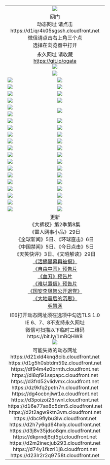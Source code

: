 ﻿<table>
  <tr></tr>
  <tr><td colspan=2 align=center><img src="https://cloud.githubusercontent.com/assets/11880933/13434984/f430fae2-e012-11e5-814f-c2df1e82b247.jpg" /></td></tr>
  <tr><td colspan=2 align=center>网门<br>动态网址 请点击
<br>https://d1iqr4k05sgssh.cloudfront.net
      <br>微信请点击右上角三个点<br>选择在浏览器中打开<br></td>
  </tr>
  <tr>
    <td colspan=2 align=center>永久网址 请收藏<br/><a href="https://git.io/ogate" target="_blank">https://git.io/ogate</a><br/><a href="https://d1iqr4k05sgssh.cloudfront.net/Up/0WMGDL2.png" target="_blank"><img src="https://d1iqr4k05sgssh.cloudfront.net/Up/0WMGD2.png"/></a></td>
  </tr>
  <tr>
    <td colspan=2 align=center><a href="https://d1iqr4k05sgssh.cloudfront.net/ogUP.aspx?name=0oGate.apk" target="_blank"><img src="https://d1iqr4k05sgssh.cloudfront.net/Up/0WMAZ.jpg" /></a></td>
  </tr>
  <tr>
    <td><a href="https://d1iqr4k05sgssh.cloudfront.net/ogNice.aspx" target="_blank"><img src="https://d1iqr4k05sgssh.cloudfront.net/Up/0WCYY.jpg" /></a></td>
    <td><a href="https://d1iqr4k05sgssh.cloudfront.net/onCO.aspx?ob=600%E4%BA%8B%E7%89%A9&op=%E5%A2%9E%E5%88%A0%E6%94%B9&args=WH1~%23%E7%B1%BB%E5%9E%8B6%E6%96%B0%E9%97%BB%7c%23%E7%B1%BB%E5%9E%8B6%E8%AF%84%E8%AE%BA&mode=" target="_blank"><img src="https://d1iqr4k05sgssh.cloudfront.net/Up/0WZTT.jpg" /></a></td> 
  </tr>
  <tr>
    <td><a href="https://d1iqr4k05sgssh.cloudfront.net/ogDY.aspx" target="_blank"><img src="https://d1iqr4k05sgssh.cloudfront.net/Up/0FK.jpg" /></a></td>
    <td><a href="https://d1iqr4k05sgssh.cloudfront.net/ogST.aspx" target="_blank"><img src="https://d1iqr4k05sgssh.cloudfront.net/Up/0ST.jpg" /></a></td> 
  </tr>
  <tr>
    <td><a href="https://d1iqr4k05sgssh.cloudfront.net/ogUP.aspx?name=11DKC.mp4&count=T:2,2:8,1:16&from=github" target="_blank"><img src="https://d1iqr4k05sgssh.cloudfront.net/Up/11DKC.jpg" /></a></td> 
    <td><div><a href="https://d1iqr4k05sgssh.cloudfront.net/ogUP.aspx?name=LRWS.mp4&count=7B:8,6B:44,5A:10,5B:35,4A:14,4B:19,3A:10,3B:26,2A:16,2B:21,1A:23,1B:29&current=7B:8" target="_blank"><img src="https://d1iqr4k05sgssh.cloudfront.net/Up/LRWS.jpg" /></a></td>
   </tr>
  <tr>
    <td><a href="https://d1iqr4k05sgssh.cloudfront.net/ogUP.aspx?name=LRSH.mp4&count=W:13,2:10" target="_blank"><img src="https://d1iqr4k05sgssh.cloudfront.net/Up/LRSH.jpg" /></a></td>
    <td><a href="https://d1iqr4k05sgssh.cloudfront.net/ogNiceVedio.aspx" target="_blank"><img src="https://d1iqr4k05sgssh.cloudfront.net/Up/TGKDY.jpg" /></a></td>
  </tr>
  <tr>
    <td><a href="https://d1iqr4k05sgssh.cloudfront.net/ogUP.aspx?name=JQR.mp4&count=2" target="_blank"><img src="https://d1iqr4k05sgssh.cloudfront.net/Up/JQR.jpg" /></a></td>   
    <td rowspan=2><a href="https://d1iqr4k05sgssh.cloudfront.net/ogUP.aspx?name=JP.mp4&count=9" target="_blank"><img src="https://d1iqr4k05sgssh.cloudfront.net/Up/JP.jpg" /></td>
  </tr>
  <tr>
    <td><a href="https://d1iqr4k05sgssh.cloudfront.net/ogUP.aspx?name=WH.mp4" target="_blank"><img src="https://d1iqr4k05sgssh.cloudfront.net/Up/WH.jpg" /></a></td>
  </tr>
  <tr>
    <td><a href="https://d1iqr4k05sgssh.cloudfront.net/ogUP.aspx?name=SSZJ.mp4&count=SP:6,480P:9" target="_blank"><img src="https://d1iqr4k05sgssh.cloudfront.net/Up/SSZJ.jpg" /></a></td>
    <td><a href="https://d1iqr4k05sgssh.cloudfront.net/ogUP.aspx?name=ZY.mp4&count=2015:16" target="_blank"><img src="https://d1iqr4k05sgssh.cloudfront.net/Up/ZY.jpg" /></a</td>
  </tr>
  <tr>
    <td><a href="https://d1iqr4k05sgssh.cloudfront.net/ogUP.aspx?name=XTFY.mp4&count=B:2,A:24" target="_blank"><img src="https://d1iqr4k05sgssh.cloudfront.net/Up/XTFY.jpg" /></a></td>
    <td><a href="https://d1iqr4k05sgssh.cloudfront.net/ogUP.aspx?name=1XQK.mp4&count=13" target="_blank"><img src="https://d1iqr4k05sgssh.cloudfront.net/Up/1XQK.jpg" /></a</td>
  </tr>
  <tr>
    <td><a href="https://d1iqr4k05sgssh.cloudfront.net/ogUP.aspx?name=1LYF.mp4&count=2" target="_blank"><img src="https://d1iqr4k05sgssh.cloudfront.net/Up/1LYF0.jpg" /></a></td>
    <td><a href="https://d1iqr4k05sgssh.cloudfront.net/ogUP.aspx?name=1ZGC.mp4&count=6" target="_blank"><img src="https://d1iqr4k05sgssh.cloudfront.net/Up/1ZGC0.jpg" /></a></td>
  </tr>
  <tr>
    <td><a href="https://d1iqr4k05sgssh.cloudfront.net/ogUP.aspx?name=1ZKM.mp4&count=3&current=3" target="_blank"><img src="https://d1iqr4k05sgssh.cloudfront.net/Up/1ZKM0.jpg" /></a></td>  
    <td><a href="https://d1iqr4k05sgssh.cloudfront.net/ogUP.aspx?name=1WWY.mp4&count=6&current=6" target="_blank"><img src="https://d1iqr4k05sgssh.cloudfront.net/Up/1WWY0.jpg" /></a></td>
  </tr>
  <tr>
    <td><a href="https://d1iqr4k05sgssh.cloudfront.net/ogUP.aspx?name=10JGY.mp4&count=3" target="_blank"><img src="https://d1iqr4k05sgssh.cloudfront.net/Up/10JGY0.jpg" /></a></td>
    <td><a href="https://d1iqr4k05sgssh.cloudfront.net/ogUP.aspx?name=10CYS.mp4&count=2" target="_blank"><img src="https://d1iqr4k05sgssh.cloudfront.net/Up/10CYS0.jpg" /></a></td>
  </tr>
  <tr>
    <td><a href="https://d1iqr4k05sgssh.cloudfront.net/ogUP.aspx?name=4SQQ.mp4&count=201603:5,201602:20,201601:21&current=201603:5" target="_blank"><img src="https://d1iqr4k05sgssh.cloudfront.net/Up/4SQQ0.jpg"/></a></td>
    <td><a href="https://d1iqr4k05sgssh.cloudfront.net/ogUP.aspx?name=4SHQ.mp4&count=201603:6,201602:27,201601:28&current=201603:6" target="_blank"><img src="https://d1iqr4k05sgssh.cloudfront.net/Up/4SHQ0.jpg"/></a></td>
  </tr>
  <tr>
    <td><a href="https://d1iqr4k05sgssh.cloudfront.net/ogUP.aspx?name=4SZG.mp4&count=201603:5,201602:21,201601:23&current=201603:5" target="_blank"><img src="https://d1iqr4k05sgssh.cloudfront.net/Up/4SZG0.jpg"/></a></td>
    <td><a href="https://d1iqr4k05sgssh.cloudfront.net/ogUP.aspx?name=4SDJ.mp4&count=201603A:5,201603B:4,201602A:24,201602B:7,201601A:48,201601B:6&current=201603A:5" target="_blank"><img src="https://d1iqr4k05sgssh.cloudfront.net/Up/4SDJ0.jpg"/></a></td>
  </tr>
  <tr>
    <td><a href="https://d1iqr4k05sgssh.cloudfront.net/ogUP.aspx?name=4CTX.mp4&count=201603:1,201602:3,201601:4&current=201603:1" target="_blank"><img src="https://d1iqr4k05sgssh.cloudfront.net/Up/4CTX0.jpg"/></a></td>
    <td><a href="https://d1iqr4k05sgssh.cloudfront.net/ogUP.aspx?name=4CWZ.mp4&count=201602:4,201601:4&current=201602:4" target="_blank"><img src="https://d1iqr4k05sgssh.cloudfront.net/Up/4CWZ0.jpg"/></a></td>
  </tr>
  <tr>
    <td><a href="https://d1iqr4k05sgssh.cloudfront.net/onUP.aspx?name=https://d2t6x1lwzcff38.cloudfront.net/" target="_blank"><img src="https://d1iqr4k05sgssh.cloudfront.net/Up/0DTW.jpg"/></a></td>
    <td><a href="https://d1iqr4k05sgssh.cloudfront.net/onUP.aspx?name=https://d240ns8up8earz.cloudfront.net/acenter/" target="_blank"><img src="https://d1iqr4k05sgssh.cloudfront.net/Up/0TDW.jpg" /></a></td>
  </tr>
  <tr>
    <td><a href="https://d1iqr4k05sgssh.cloudfront.net/onUP.aspx?name=https://d4508d6vomz2p.cloudfront.net/gb/nsc413.htm" target="_blank"><img src="https://d1iqr4k05sgssh.cloudfront.net/Up/0DJY.jpg" /></a></td>
    <td><a href="https://d1iqr4k05sgssh.cloudfront.net/onUP.aspx?name=https://d3bxwq7vzudb5l.cloudfront.net/xtr/gb/prog204.html" target="_blank"><img src="https://d1iqr4k05sgssh.cloudfront.net/Up/0XTR.jpg" /></a></td>
  </tr>
  <tr>
    <td><a href="https://d1iqr4k05sgssh.cloudfront.net/onUP.aspx?name=https://d3aj00iefsmfgc.cloudfront.net/" target="_blank"><img src="https://d1iqr4k05sgssh.cloudfront.net/Up/0MHW.jpg" /></a></td>
    <td><a href="https://d1iqr4k05sgssh.cloudfront.net/onUP.aspx?name=https://d1lcj91uv80klr.cloudfront.net/" target="_blank"><img src="https://d1iqr4k05sgssh.cloudfront.net/Up/0ZJW.jpg" /></a></td>
  </tr>
  <tr>
    <td><a href="https://d1iqr4k05sgssh.cloudfront.net/ogUP.aspx?name=0FG.zip" target="_blank"><img src="https://d1iqr4k05sgssh.cloudfront.net/Up/0FG.jpg" /></a></td>
    <td><a href="https://d1iqr4k05sgssh.cloudfront.net/ogUP.aspx?name=0FGA.apk" target="_blank"><img src="https://d1iqr4k05sgssh.cloudfront.net/Up/0FGA.jpg" /></a></td>
  </tr>
  <tr>
    <td><a href="https://d1iqr4k05sgssh.cloudfront.net/ogUP.aspx?name=0U.zip" target="_blank"><img src="https://d1iqr4k05sgssh.cloudfront.net/Up/0U.jpg" /></a></td>
    <td><a href="https://d1iqr4k05sgssh.cloudfront.net/ogUP.aspx?name=0UA.apk" target="_blank"><img src="https://d1iqr4k05sgssh.cloudfront.net/Up/0UA.jpg" /></a></td>
  </tr>
  <tr>
    <td><a href="https://d1iqr4k05sgssh.cloudfront.net/ogUP.aspx?name=0iPPOTV.zip" target="_blank"><img src="https://d1iqr4k05sgssh.cloudfront.net/Up/0iPPOTV.jpg" /></a></td>
    <td><a href="https://d1iqr4k05sgssh.cloudfront.net/ogUP.aspx?name=0iNTD.apk" target="_blank"><img src="https://d1iqr4k05sgssh.cloudfront.net/Up/0iNTD.jpg" /></a></td>
  </tr>
  <tr>
    <td colspan=2 align=center>更新<br>
      《大裤衩》第2季第8集<br>
      《雷人网事小品》29日<br>
      《全球新闻》5日、《环球直击》6日<br>
      《中国禁闻》5日、《今日点击》5日<br>
      《天笑快评》3日、《文昭解读》29日<br>
      <a href="https://d1iqr4k05sgssh.cloudfront.net/ogUP.aspx?name=SSZJ480P9.mp4" target="_blank">《活摘黑幕再被揭》</a><br>
      <a href="https://d1iqr4k05sgssh.cloudfront.net/ogUP.aspx?name=11ZYZG0.mp4" target="_blank">《自由中国》预告片</a><br>
      <a href="https://d1iqr4k05sgssh.cloudfront.net/ogUP.aspx?name=11XR.mp4" target="_blank">《血刃》预告片</a><br>
      <a href="https://d1iqr4k05sgssh.cloudfront.net/ogUP.aspx?name=11NYZX.mp4&count=2" target="_blank">《难以置信》预告片</a><br>
      <a href="https://d1iqr4k05sgssh.cloudfront.net/ogUP.aspx?name=4LFZ.mp4" target="_blank">《国安李凤智公开退党》</a><br>
      <a href="https://d1iqr4k05sgssh.cloudfront.net/ogUP.aspx?name=4DDZHDCS.mp4" target="_blank">《大地震后的沉思》</a><br>
      <a href="https://d1iqr4k05sgssh.cloudfront.net/onUP.aspx?name=https://www.minghui.org/" target="_blank">明慧网</a></td>
    </td>
  </tr>
  <tr>
    <td colspan=2 align=center>IE6打开动态网址须在选项中勾选TLS 1.0<br/>IE 6、7、8不支持永久网址<br/>
      微信可扫描以下临时二维码<br/>https://bit.ly/1mBQHW8<br/><a href="https://d1iqr4k05sgssh.cloudfront.net/Up/0WMGDL3.png" target="_blank"><img src="https://d1iqr4k05sgssh.cloudfront.net/Up/0WMGD3.png"/></a><br>
  </tr>
  <tr>
    <td colspan=2 align=center>可能失效的动态网址
<br>https://d21xld4knq8cib.cloudfront.net
<br>https://d1g5h0sbtdm59z.cloudfront.net
<br>https://df94m4z0brnth.cloudfront.net
<br>https://dl8qf91sspapc.cloudfront.net
<br>https://d3frd52vlidvmx.cloudfront.net
<br>https://dz9kfq2petn7n.cloudfront.net
<br>https://dg4ocbnjlwr1e.cloudfront.net
<br>https://d3poizoi25rwnl.cloudfront.net
<br>https://d16e77ax8c5dm5.cloudfront.net
<br>https://d2t2agw9ktn3vm.cloudfront.net
<br>https://dbc9flybu3lw.cloudfront.net
<br>https://d2h7y6qd64hxly.cloudfront.net
<br>https://d3j8v35jdso8qm.cloudfront.net
<br>https://dkprndj8qt5gi.cloudfront.net
<br>https://d2m2inecjub293.cloudfront.net
<br>https://d74y1fkzri1j8.cloudfront.net
<br>https://d23lr2r2q9758t.cloudfront.net
    </td>
  </tr>
</table>
